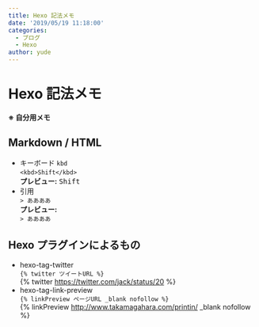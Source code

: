 ```yaml
---
title: Hexo 記法メモ
date: '2019/05/19 11:18:00'
categories:
  - ブログ
  - Hexo
author: yude
---
```

# Hexo 記法メモ
**※ 自分用メモ**

## Markdown / HTML
* キーボード `kbd`  
`<kbd>Shift</kbd>`  
__プレビュー:__ <kbd>Shift</kbd>
* 引用  
`> ああああ`  
__プレビュー:__  
`> ああああ`

## Hexo プラグインによるもの
* hexo-tag-twitter  
`{% twitter ツイートURL %}`  
{% twitter https://twitter.com/jack/status/20 %}
* hexo-tag-link-preview  
`{% linkPreview ページURL _blank nofollow %}`  
{% linkPreview http://www.takamagahara.com/printin/ _blank nofollow %}
